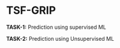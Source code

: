 # TSF-GRIP

**TASK-1:** Prediction using supervised ML

**TASK-2:** Prediction using Unsupervised ML
